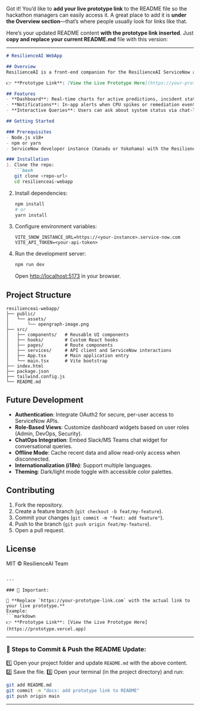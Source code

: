 Got it! You’d like to **add your live prototype link** to the README file so the hackathon managers can easily access it. A great place to add it is **under the Overview section**—that’s where people usually look for links like that.

Here’s your updated README content **with the prototype link inserted**. Just **copy and replace your current README.md** file with this version:

---

````markdown
# ResilienceAI WebApp

## Overview
ResilienceAI is a front-end companion for the ResilienceAI ServiceNow application. It provides a web interface that interacts with ServiceNow APIs to visualize predictions, remediation actions, and risk data in real time.

👉 **Prototype Link**: [View the Live Prototype Here](https://your-prototype-link.com)

## Features
- **Dashboard**: Real-time charts for active predictions, incident status, and risk heatmap.
- **Notifications**: In-app alerts when CPU spikes or remediation events occur.
- **Interactive Queries**: Users can ask about system status via chat-like UI.

## Getting Started

### Prerequisites
- Node.js v18+
- npm or yarn
- ServiceNow developer instance (Xanadu or Yokohama) with the ResilienceAI scoped app deployed

### Installation
1. Clone the repo:
   ```bash
   git clone <repo-url>
   cd resilienceai-webapp
````

2. Install dependencies:

   ```bash
   npm install
   # or
   yarn install
   ```

3. Configure environment variables:

   ```env
   VITE_SNOW_INSTANCE_URL=https://<your-instance>.service-now.com
   VITE_API_TOKEN=<your-api-token>
   ```

4. Run the development server:

   ```bash
   npm run dev
   ```

   Open [http://localhost:5173](http://localhost:5173) in your browser.

## Project Structure

```
resilienceai-webapp/
├── public/
│   └── assets/
│       └── opengraph-image.png
├── src/
│   ├── components/   # Reusable UI components
│   ├── hooks/        # Custom React hooks
│   ├── pages/        # Route components
│   ├── services/     # API client and ServiceNow interactions
│   ├── App.tsx       # Main application entry
│   └── main.tsx      # Vite bootstrap
├── index.html
├── package.json
├── tailwind.config.js
└── README.md
```

## Future Development

* **Authentication**: Integrate OAuth2 for secure, per-user access to ServiceNow APIs.
* **Role-Based Views**: Customize dashboard widgets based on user roles (Admin, DevOps, Security).
* **ChatOps Integration**: Embed Slack/MS Teams chat widget for conversational queries.
* **Offline Mode**: Cache recent data and allow read-only access when disconnected.
* **Internationalization (i18n)**: Support multiple languages.
* **Theming**: Dark/light mode toggle with accessible color palettes.

## Contributing

1. Fork the repository.
2. Create a feature branch (`git checkout -b feat/my-feature`).
3. Commit your changes (`git commit -m "feat: add feature"`).
4. Push to the branch (`git push origin feat/my-feature`).
5. Open a pull request.

## License

MIT © ResilienceAI Team

````

---

### 🚨 Important:

🔗 **Replace `https://your-prototype-link.com` with the actual link to your live prototype.**  
Example:
```markdown
👉 **Prototype Link**: [View the Live Prototype Here](https://prototype.vercel.app)
````

---

### 🚀 Steps to Commit & Push the README Update:

1️⃣ Open your project folder and update `README.md` with the above content.
2️⃣ Save the file.
3️⃣ Open your terminal (in the project directory) and run:

```bash
git add README.md
git commit -m "docs: add prototype link to README"
git push origin main
```

---

